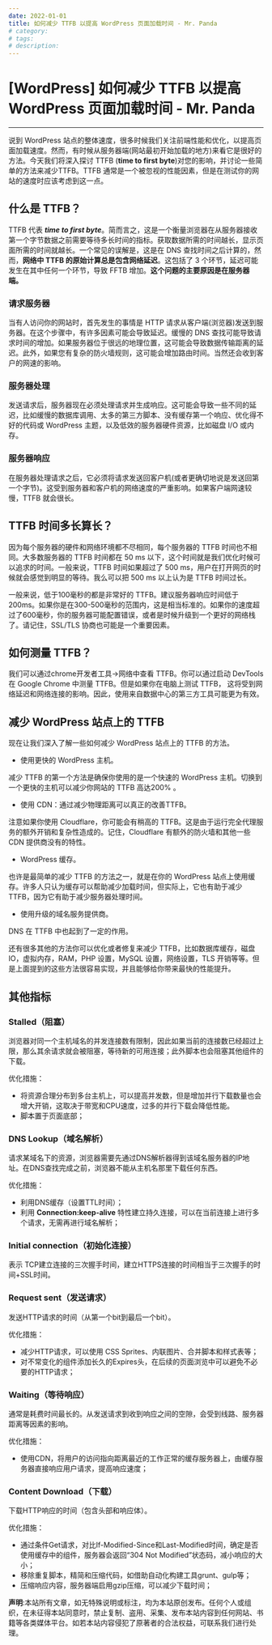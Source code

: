 ```yaml
---
date: 2022-01-01
title: 如何减少 TTFB 以提高 WordPress 页面加载时间 - Mr. Panda
# category: 
# tags: 
# description:
---
```


# [WordPress] 如何减少 TTFB 以提高 WordPress 页面加载时间 - Mr. Panda

---
说到 WordPress 站点的整体速度，很多时候我们关注前端性能和优化，以提高页面加载速度。然而，有时候从服务器端(网站最初开始加载的地方)来看它是很好的方法。今天我们将深入探讨 TTFB (**time to first byte**)对您的影响，并讨论一些简单的方法来减少TTFB。TTFB 通常是一个被忽视的性能因素，但是在测试你的网站的速度时应该考虑到这一点。

## 什么是 TTFB？

TTFB 代表 **_time to first byte_**。简而言之，这是一个衡量浏览器在从服务器接收第一个字节数据之前需要等待多长时间的指标。获取数据所需的时间越长，显示页面所需的时间就越长。一个常见的误解是，这是在 DNS 查找时间之后计算的，然而，**网络中 TTFB 的原始计算总是包含网络延迟**。这包括了 3 个环节，延迟可能发生在其中任何一个环节，导致 FFTB 增加。**这个问题的主要原因是在服务器端。**

### 请求服务器

当有人访问你的网站时，首先发生的事情是 HTTP 请求从客户端(浏览器)发送到服务器。在这个步骤中，有许多因素可能会导致延迟。缓慢的 DNS 查找可能导致请求时间的增加。如果服务器位于很远的地理位置，这可能会导致数据传输距离的延迟。此外，如果您有复杂的防火墙规则，这可能会增加路由时间。当然还会收到客户的网速的影响。

### 服务器处理

发送请求后，服务器现在必须处理请求并生成响应。这可能会导致一些不同的延迟，比如缓慢的数据库调用、太多的第三方脚本、没有缓存第一个响应、优化得不好的代码或 WordPress 主题，以及低效的服务器硬件资源，比如磁盘 I/O 或内存。

### 服务器响应

在服务器处理请求之后，它必须将请求发送回客户机(或者更确切地说是发送回第一个字节)。这受到服务器和客户机的网络速度的严重影响。如果客户端网速较慢，TTFB 就会很长。

## TTFB 时间多长算长？

因为每个服务器的硬件和网络环境都不尽相同，每个服务器的 TTFB 时间也不相同。大多数服务器的 TTFB 时间都在 50 ms 以下，这个时间就是我们优化时候可以追求的时间。一般来说，TTFB 时间如果超过了 500 ms，用户在打开网页的时候就会感觉到明显的等待。我么可以把 500 ms 以上认为是 TTFB 时间过长。

一般来说，低于100毫秒的都是非常好的 TTFB。建议服务器响应时间低于200ms。如果你是在300-500毫秒的范围内，这是相当标准的。如果你的速度超过了600毫秒，你的服务器可能配置错误，或者是时候升级到一个更好的网络栈了。请记住，SSL/TLS 协商也可能是一个重要因素。

## 如何测量 TTFB？

我们可以通过chrome开发者工具→网络中查看 TTFB。你可以通过启动 DevTools 在 Google Chrome 中测量 TTFB。但是如果你在电脑上测试 TTFB， 这将受到网络延迟和网络连接的影响。因此，使用来自数据中心的第三方工具可能更为有效。

## 减少 WordPress 站点上的 TTFB

现在让我们深入了解一些如何减少 WordPress 站点上的 TTFB 的方法。

-   使用更快的 WordPress 主机。

减少 TTFB 的第一个方法是确保你使用的是一个快速的 WordPress 主机。切换到一个更快的主机可以减少你网站的 TTFB 高达200% 。

-   使用 CDN：通过减少物理距离可以真正的改善TTFB。

注意如果你使用 Cloudflare，你可能会有稍高的 TTFB。这是由于运行完全代理服务的额外开销和复杂性造成的。记住，Cloudflare 有额外的防火墙和其他一些 CDN 提供商没有的特性。

-   WordPress 缓存。

也许是最简单的减少 TTFB 的方法之一，就是在你的 WordPress 站点上使用缓存。许多人只认为缓存可以帮助减少加载时间，但实际上，它也有助于减少 TTFB，因为它有助于减少服务器处理时间。

-   使用升级的域名服务提供商。

DNS 在 TTFB 中也起到了一定的作用。

还有很多其他的方法你可以优化或者修复来减少 TTFB，比如数据库缓存，磁盘 IO，虚拟内存，RAM，PHP 设置，MySQL 设置，网络设置，TLS 开销等等。但是上面提到的这些方法很容易实现，并且能够给你带来最快的性能提升。

## 其他指标

### Stalled（阻塞）

浏览器对同一个主机域名的并发连接数有限制，因此如果当前的连接数已经超过上限，那么其余请求就会被阻塞，等待新的可用连接；此外脚本也会阻塞其他组件的下载。

优化措施：

-   将资源合理分布到多台主机上，可以提高并发数，但是增加并行下载数量也会增大开销，这取决于带宽和CPU速度，过多的并行下载会降低性能。
-   脚本置于页面底部；

### DNS Lookup（域名解析）

请求某域名下的资源，浏览器需要先通过DNS解析器得到该域名服务器的IP地址。在DNS查找完成之前，浏览器不能从主机名那里下载任何东西。

优化措施：

-   利用DNS缓存（设置TTL时间）；
-   利用 **Connection:keep-alive** 特性建立持久连接，可以在当前连接上进行多个请求，无需再进行域名解析；

### Initial connection（初始化连接）

表示 TCP建立连接的三次握手时间，建立HTTPS连接的时间相当于三次握手的时间+SSL时间。

### Request sent（发送请求）

发送HTTP请求的时间（从第一个bit到最后一个bit）。

优化措施：

-   减少HTTP请求，可以使用 CSS Sprites、内联图片、合并脚本和样式表等；
-   对不常变化的组件添加长久的Expires头，在后续的页面浏览中可以避免不必要的HTTP请求；

### Waiting（等待响应）

通常是耗费时间最长的。从发送请求到收到响应之间的空隙，会受到线路、服务器距离等因素的影响。

优化措施：

-   使用CDN，将用户的访问指向距离最近的工作正常的缓存服务器上，由缓存服务器直接响应用户请求，提高响应速度；

### Content Download（下载）

下载HTTP响应的时间（包含头部和响应体）。

优化措施：

-   通过条件Get请求，对比If-Modified-Since和Last-Modified时间，确定是否使用缓存中的组件，服务器会返回“304 Not Modified”状态码，减小响应的大小；
-   移除重复脚本，精简和压缩代码，如借助自动化构建工具grunt、gulp等；
-   压缩响应内容，服务器端启用gzip压缩，可以减少下载时间；

**声明**:本站所有文章，如无特殊说明或标注，均为本站原创发布。任何个人或组织，在未征得本站同意时，禁止复制、盗用、采集、发布本站内容到任何网站、书籍等各类媒体平台。如若本站内容侵犯了原著者的合法权益，可联系我们进行处理。
